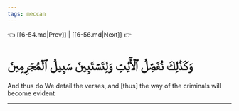 ```yaml
---
tags: meccan
---
```


👈 [[6-54.md|Prev]] | [[6-56.md|Next]] 👉

# وَكَذَٰلِكَ نُفَصِّلُ ٱلۡأٓيَٰتِ وَلِتَسۡتَبِينَ سَبِيلُ ٱلۡمُجۡرِمِينَ

And thus do We detail the verses, and [thus] the way of the criminals will become evident

---


